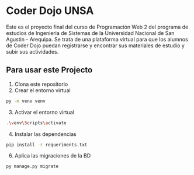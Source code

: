 # Coder Dojo UNSA

Este es el proyecto final del curso de Programación Web 2 del programa de estudios de Ingenieria de Sistemas de la Universidad Nacional de San Agustin - Arequipa. 
Se trata de una plataforma virtual para que los alumnos de Coder Dojo puedan registrarse y encontrar sus materiales de estudio y subir sus actividades.

## Para usar este Projecto

1. Clona este repositorio
2. Crear el entorno virtual
```bash
py -m venv venv
```
3. Activar el entorno virtual
```bash
.\venv\Scripts\activate
```
4. Instalar las dependencias
```bash
pip install -r requeriments.txt
```
6. Aplica las migraciones de la BD
```bash
py manage.py migrate
``` 
